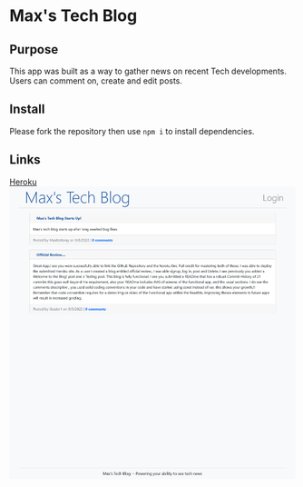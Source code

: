 # Max's Tech Blog

## Purpose
This app was built as a way to gather news on recent Tech developments. Users can comment on, create and edit posts.

## Install
Please fork the repository then use `npm i` to install dependencies.

## Links
[Heroku](http://lit-refuge-35557.herokuapp.com/)
![Finished Site](./public/images/finished-site.png)
